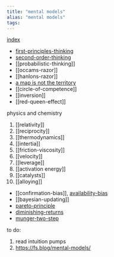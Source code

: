 ```yaml
---
title: "mental models"
alias: "mental models"
tags: 
---
```


[index](_index.md) 

- [first-principles-thinking](first-principles-thinking.md)
- [second-order-thinking](second-order-thinking.md)
- [[probabilistic-thinking]]
- [[occams-razor]]
- [[hanlons-razor]]
- [a map is not the territory](map-territory-relation.md)
- [[circle-of-competence]]
- [[inversion]]
- [[red-queen-effect]]


physics and chemistry
1. [[relativity]]
2. [[reciprocity]]
3. [[thermodynamics]]
4. [[intertia]]
5. [[friction-viscosity]]
6. [[velocity]]
7. [[leverage]]
8. [[activation energy]]
9. [[catalysts]]
10. [[alloying]]
- [[confirmation-bias]], [availability-bias](availability-bias)
- [[bayesian-updating]]
- [pareto-principle](pareto-principle.md)
- [diminishing-returns](diminishing-returns.md)
- [munger-two-step](munger-two-step.md)


to do:
1. read intuition pumps
2. https://fs.blog/mental-models/